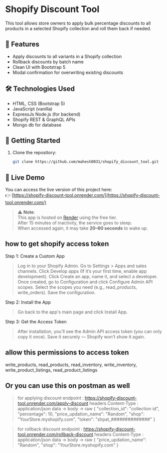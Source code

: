 # Shopify Discount Tool

This tool allows store owners to apply bulk percentage discounts to all products in a selected Shopify collection and roll them back if needed.

## 🔧 Features

- Apply discounts to all variants in a Shopify collection
- Rollback discounts by batch name
- Clean UI with Bootstrap 5
- Modal confirmation for overwriting existing discounts

## 🛠️ Technologies Used

- HTML, CSS (Bootstrap 5)
- JavaScript (vanilla)
- ExpressJs Node.js (for backend)
- Shopify REST & GraphQL APIs
- Mongo db for database

## 🚀 Getting Started

1. Clone the repository:
   ```bash
   git clone https://github.com/mahesh0031/shopify_discount_tool.git

## 🔗 Live Demo

You can access the live version of this project here:  
👉 [https://shopify-discount-tool.onrender.com/](https://shopify-discount-tool.onrender.com/)

> ⚠️ **Note**:  
> This app is hosted on [Render](https://render.com/) using the free tier.  
> After 15 minutes of inactivity, the service goes to sleep.  
> When accessed again, it may take **20–60 seconds** to wake up.

## how to get shopify access token

Step 1: Create a Custom App

> Log in to your Shopify Admin.
> Go to Settings > Apps and sales channels.
> Click Develop apps (If it’s your first time, enable app development).
> Click Create an app, name it, and select a developer.
> Once created, go to Configuration and click Configure Admin API scopes.
> Select the scopes you need (e.g., read_products, write_orders).
> Save the configuration.

Step 2: Install the App

> Go back to the app's main page and click Install App.

Step 3: Get the Access Token

> After installation, you’ll see the Admin API access token (you can only copy it once).
> Save it securely — Shopify won’t show it again.


## allow this permissions to access token 
write_products, 
read_products, 
read_inventory, 
write_inventory, 
write_product_listings, 
read_product_listings


## Or you can use this on postman as well
> for applying discount 
> endpoint : https://shopify-discount-tool.onrender.com/apply-discount
> headers
Content-Type : application/json
data -> body -> raw 
{
  "collection_id": "collection id",
  "percentage": 10,
  "price_updation_name": "Random",
  "shop": "YourStore.myshopify.com",
  "token": "shpat_##############"
}

> for rollback discount
> endpoint : https://shopify-discount-tool.onrender.com/rollback-discount
> headers
Content-Type : application/json
data -> body -> raw 
{
  "price_updation_name": "Random",
  "shop": "YourStore.myshopify.com"
}